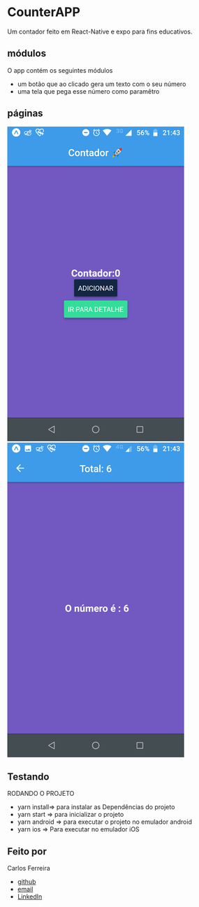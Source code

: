 # CounterAPP

Um contador feito em React-Native e expo para fins educativos.


## módulos

O app contém os seguintes módulos

* um botão que ao clicado gera um texto com o seu número
* uma tela que pega esse número como paramêtro

## páginas
![Foto do App dashboard](https://github.com/CarlosSTS/CounterAPP/blob/master/assets/dashboard.png)
![Foto do App detalhe](https://github.com/CarlosSTS/CounterAPP/blob/master/assets/detail.png)

## Testando
RODANDO O PROJETO
* yarn install=>  para instalar as  Dependências do projeto
* yarn start => para inicializar o projeto
* yarn android => para executar o projeto no emulador android
* yarn ios => Para executar no emulador iOS

## Feito por

Carlos Ferreira
* [github](https://www.github.com/CarlosSTS)
* [email](mailto://carlossts826@gmail.com)
* [LinkedIn](https://www.linkedin.com/in/carlos-ferreira-4b2ba219a/)
